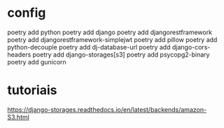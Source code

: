 
# config
poetry add python
poetry add django
poetry add djangorestframework
poetry add djangorestframework-simplejwt
poetry add pillow
poetry add python-decouple
poetry add dj-database-url
poetry add django-cors-headers
poetry add django-storages[s3]
poetry add psycopg2-binary
poetry add gunicorn


# tutoriais
https://django-storages.readthedocs.io/en/latest/backends/amazon-S3.html